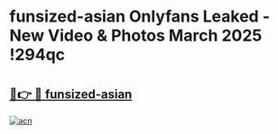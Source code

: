 # funsized-asian Onlyfans Leaked - New Video & Photos March 2025 !294qc

# <h2><a href="https://4fjqsq.iuczelnia.edu.pl?title=funsized-asian&ref=294qc">🔗👉 🔴 funsized-asian</a></h2>

[![acn](https://github.com/user-attachments/assets/0f9c940e-d8b0-45ae-aac7-cd30a18b3e1c)](https://4fjqsq.iuczelnia.edu.pl?title=funsized-asian&ref=294qc)

